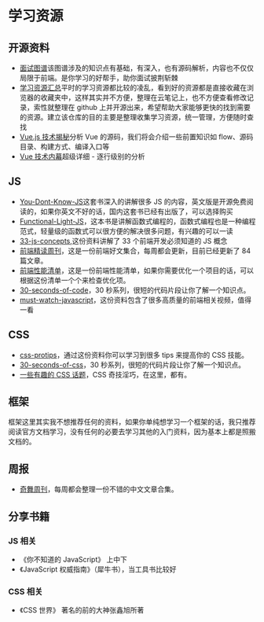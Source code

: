 # 学习资源

## 开源资料

- [面试图谱](https://yuchengkai.cn/docs/zh/)该图谱涉及的知识点有基础，有深入，也有源码解析，内容也不仅仅局限于前端。是你学习的好帮手，助你面试披荆斩棘
- [学习资源汇总](https://github.com/webproblem/learning-article)平时的学习资源都比较的凌乱，看到好的资源都是直接收藏在浏览器的收藏夹中，这样其实并不方便，整理在云笔记上，也不方便查看修改记录，索性就整理在 github 上并开源出来，希望帮助大家能够更快的找到需要的资源。建立该仓库的目的主要是整理收集学习资源，统一管理，方便随时查找
- [Vue.js 技术揭秘](https://ustbhuangyi.github.io/vue-analysis/)分析 Vue 的源码，我们将会介绍一些前置知识如 flow、源码目录、构建方式、编译入口等
- [Vue 技术内幕](http://hcysun.me/vue-design/art/2vue-constructor.html)超级详细 - 逐行级别的分析

## JS
- [You-Dont-Know-JS](https://github.com/getify/You-Dont-Know-JS)这套书深入的讲解很多 JS 的内容，英文版是开源免费阅读的，如果你英文不好的话，国内这套书已经有出版了，可以选择购买
- [Functional-Light-JS](https://github.com/getify/Functional-Light-JS)，这本书是讲解函数式编程的，函数式编程也是一种编程范式，轻量级的函数式可以很方便的解决很多问题，有兴趣的可以一读
- [33-js-concepts](https://github.com/stephentian/33-js-concepts),这份资料讲解了 33 个前端开发必须知道的 JS 概念
- [前端精读周刊](https://github.com/dt-fe/weekly)，这是一份前端好文集合，每周都会更新，目前已经更新了 84 篇文章。
- [前端性能清单](https://github.com/JohnsenZhou/Front-End-Performance-Checklist)，这是一份前端性能清单，如果你需要优化一个项目的话，可以根据这份清单一个个来检查优化项。
- [30-seconds-of-code](https://github.com/30-seconds/30-seconds-of-code)，30 秒系列，很短的代码片段让你了解一个知识点。
- [must-watch-javascript](https://github.com/AllThingsSmitty/must-watch-javascript)，这份资料包含了很多高质量的前端相关视频，值得一看

## CSS
- [css-protips](https://github.com/AllThingsSmitty/css-protips)，通过这份资料你可以学习到很多 tips 来提高你的 CSS 技能。
- [30-seconds-of-css](https://github.com/30-seconds/30-seconds-of-css)，30 秒系列，很短的代码片段让你了解一个知识点。
- [一些有趣的 CSS 话题](https://github.com/chokcoco/iCSS)，CSS 奇技淫巧，在这里，都有。

## 框架
框架这里其实我不想推荐任何的资料，如果你单纯想学习一个框架的话，我只推荐阅读官方文档学习，没有任何的必要去学习其他的入门资料，因为基本上都是照搬文档的。

## 周报
- [奇舞周刊](https://weekly.75team.com/)，每周都会整理一份不错的中文文章合集。

## 分享书籍

### JS 相关

- 《你不知道的 JavaScript》 上中下
- 《JavaScript 权威指南》（犀牛书），当工具书比较好

### CSS 相关

- 《CSS 世界》 著名的前的大神张鑫旭所著
